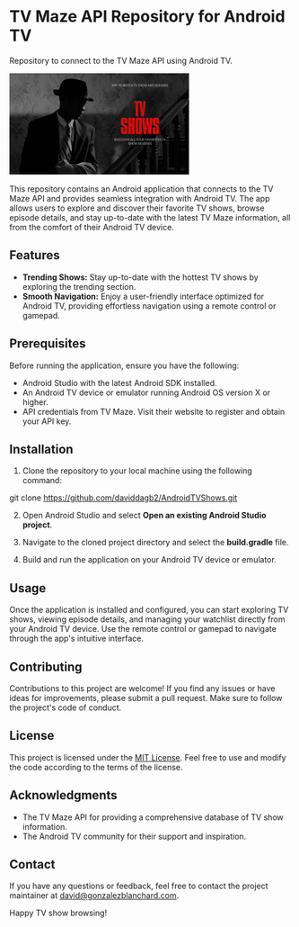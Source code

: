 # TV Maze API Repository for Android TV
Repository to connect to the TV Maze API using Android TV.

![Android TV Logo](app/src/main/res/mipmap-hdpi/banner.png)

This repository contains an Android application that connects to the TV Maze API and provides seamless integration with Android TV. The app allows users to explore and discover their favorite TV shows, browse episode details, and stay up-to-date with the latest TV Maze information, all from the comfort of their Android TV device.

## Features

- **Trending Shows:** Stay up-to-date with the hottest TV shows by exploring the trending section.
- **Smooth Navigation:** Enjoy a user-friendly interface optimized for Android TV, providing effortless navigation using a remote control or gamepad.

## Prerequisites

Before running the application, ensure you have the following:

- Android Studio with the latest Android SDK installed.
- An Android TV device or emulator running Android OS version X or higher.
- API credentials from TV Maze. Visit their website to register and obtain your API key.

## Installation

1. Clone the repository to your local machine using the following command:

git clone https://github.com/daviddagb2/AndroidTVShows.git


2. Open Android Studio and select **Open an existing Android Studio project**.

3. Navigate to the cloned project directory and select the **build.gradle** file.

4. Build and run the application on your Android TV device or emulator.


## Usage

Once the application is installed and configured, you can start exploring TV shows, viewing episode details, and managing your watchlist directly from your Android TV device. Use the remote control or gamepad to navigate through the app's intuitive interface.

## Contributing

Contributions to this project are welcome! If you find any issues or have ideas for improvements, please submit a pull request. Make sure to follow the project's code of conduct.

## License

This project is licensed under the [MIT License](LICENSE.md). Feel free to use and modify the code according to the terms of the license.

## Acknowledgments

- The TV Maze API for providing a comprehensive database of TV show information.
- The Android TV community for their support and inspiration.

## Contact

If you have any questions or feedback, feel free to contact the project maintainer at [david@gonzalezblanchard.com](mailto:david@gonzalezblanchard.com).

Happy TV show browsing!


